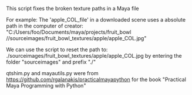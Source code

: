 This script fixes the broken texture paths in a Maya file

For example:
The 'apple_COL_file' in a downloaded scene uses a absolute path in the computer of creator:
"C:/Users/foo/Documents/maya/projects/fruit_bowl
//sourceimages/fruit_bowl_textures/apple/apple_COL.jpg"

We can use the script to reset the path to:
./sourceimages/fruit_bowl_textures/apple/apple_COL.jpg
by entering the folder "sourceimages" and prefix "./"

qtshim.py and mayautils.py were from
https://github.com/rgalanakis/practicalmayapython
for the book "Practical Maya Programming with Python"
